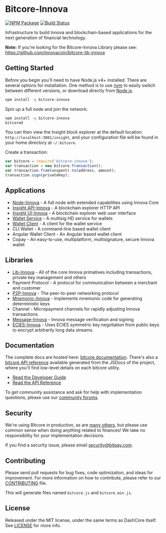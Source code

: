 # Bitcore-Innova

[![NPM Package](https://img.shields.io/npm/v/bitcore-innova.svg?style=flat-square)](https://www.npmjs.org/package/bitcore-innova)
[![Build Status](https://img.shields.io/travis/innovacoin/bitcore-innova.svg?branch=master&style=flat-square)](https://travis-ci.org/innovacoin/bitcore-innova)

Infrastructure to build Innova and blockchain-based applications for the next generation of financial technology.

**Note:** If you're looking for the Bitcore-Innova Library please see: https://github.com/innovacoin/bitcore-lib-innova

## Getting Started

Before you begin you'll need to have Node.js v4+ installed. There are several options for installation. One method is to use [nvm](https://github.com/creationix/nvm) to easily switch between different versions, or download directly from [Node.js](https://nodejs.org/).

```bash
npm install -g bitcore-innova
```

Spin up a full node and join the network:

```bash
npm install -g bitcore-innova
bitcored
```

You can then view the Insight block explorer at the default location: `http://localhost:3001/insight`, and your configuration file will be found in your home directory at `~/.bitcore`.

Create a transaction:
```js
var bitcore = require('bitcore-innova');
var transaction = new bitcore.Transaction();
var transaction.from(unspent).to(address, amount);
transaction.sign(privateKey);
```

## Applications

- [Node-Innova](https://github.com/innovacoin/bitcore-node-innova) - A full node with extended capabilities using Innova Core
- [Insight API-Innova](https://github.com/innovacoin/insight-api-innova) - A blockchain explorer HTTP API
- [Insight UI-Innova](https://github.com/innovacoin/insight-ui-innova) - A blockchain explorer web user interface
- [Wallet Service](https://github.com/innovacoin/bitcore-wallet-service-innova) - A multisig HD service for wallets
- [Wallet Client](https://github.com/innovacoin/bitcore-wallet-client-innova) - A client for the wallet service
- CLI Wallet - A command-line based wallet client
- Angular Wallet Client - An Angular based wallet client
- Copay - An easy-to-use, multiplatform, multisignature, secure Innova wallet

## Libraries

- [Lib-Innova](https://github.com/innovacoin/bitcore-lib-innova) - All of the core Innova primatives including transactions, private key management and others
- Payment Protocol - A protocol for communication between a merchant and customer
- [P2P-Innova](https://github.com/innovacoin/bitcore-p2p-innova) - The peer-to-peer networking protocol
- [Mnemonic-Innova](https://github.com/innovacoin/bitcore-mnemonic-innova) - Implements mnemonic code for generating deterministic keys
- Channel - Micropayment channels for rapidly adjusting Innova transactions
- [Message-Innova](https://github.com/innovacoin/bitcore-message-innova) - Innova message verification and signing
- [ECIES-Innova](https://github.com/innovacoin/bitcore-ecies-innova) - Uses ECIES symmetric key negotiation from public keys to encrypt arbitrarily long data streams.

## Documentation

The complete docs are hosted here: [bitcore documentation](http://bitcore.io/guide/). There's also a [bitcore API reference](http://bitcore.io/api/) available generated from the JSDocs of the project, where you'll find low-level details on each bitcore utility.

- [Read the Developer Guide](http://bitcore.io/guide/)
- [Read the API Reference](http://bitcore.io/api/)

To get community assistance and ask for help with implementation questions, please use our [community forums](http://bitpaylabs.com/c/bitcore).

## Security

We're using Bitcore in production, as are [many others](http://bitcore.io#projects), but please use common sense when doing anything related to finances! We take no responsibility for your implementation decisions.

If you find a security issue, please email security@bitpay.com.

## Contributing

Please send pull requests for bug fixes, code optimization, and ideas for improvement. For more information on how to contribute, please refer to our [CONTRIBUTING](https://github.com/innovacoin/bitcore-innova/blob/master/CONTRIBUTING.md) file.

This will generate files named `bitcore.js` and `bitcore.min.js`.

## License

Released under the MIT license, under the same terms as DashCore itself. See [LICENSE](LICENSE) for more info.
